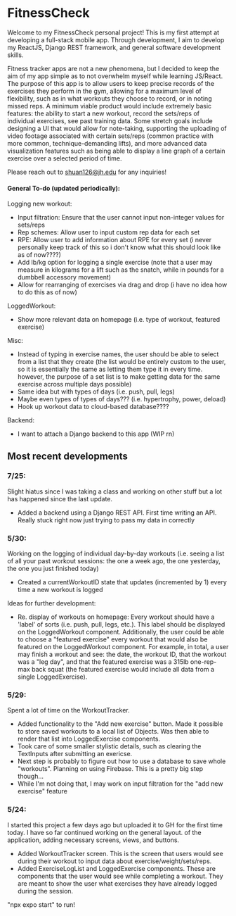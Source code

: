 # FitnessCheck
Welcome to my FitnessCheck personal project! This is my first attempt at developing a full-stack mobile app. Through development, I aim to 
develop my ReactJS, Django REST framework, and general software development skills. 

Fitness tracker apps are not a new phenomena, but I decided to keep the aim of my app simple as to not overwhelm myself while 
learning JS/React. The purpose of this app is to allow users to keep precise records of the exercises they perform in the gym, 
allowing for a maximum level of flexibility, such as in what workouts they choose to record, or in noting missed reps. A minimum 
viable product would include extremely basic features: the ability to start a new workout, record the sets/reps of individual exercises, 
see past training data. Some stretch goals include designing a UI that would allow for note-taking, supporting the uploading of video 
footage associated with certain sets/reps (common practice with more common, technique-demanding lifts), and more advanced data 
visualization features such as being able to display a line graph of a certain exercise over a selected period of time.

Please reach out to shuan126@jh.edu for any inquiries!


#### General To-do (updated periodically):
Logging new workout:
* Input filtration: Ensure that the user cannot input non-integer values for sets/reps
* Rep schemes: Allow user to input custom rep data for each set
* RPE: Allow user to add information about RPE for every set (i never personally keep track of this so i don't know what this should look like as of now????)
* Add lb/kg option for logging a single exercise (note that a user may measure in kilograms for a lift such as the snatch, while in pounds for a dumbbell accessory movement)
* Allow for rearranging of exercises via drag and drop (i have no idea how to do this as of now)

LoggedWorkout:
* Show more relevant data on homepage (i.e. type of workout, featured exercise)

Misc:
* Instead of typing in exercise names, the user should be able to select from a list that they create (the list would be entirely custom to the user, so it is essentially the same as letting them type it in every time. however, the purpose of a set list is to make getting data for the same exercise across multiple days possible)
* Same idea but with types of days (i.e. push, pull, legs)
* Maybe even types of types of days??? (i.e. hypertrophy, power, deload)
* Hook up workout data to cloud-based database????

Backend:
* I want to attach a Django backend to this app (WIP rn)

## Most recent developments

### 7/25:
Slight hiatus since I was taking a class and working on other stuff but a lot has happened since the last update.
* Added a backend using a Django REST API. First time writing an API. Really stuck right now just trying to pass my data in correctly

### 5/30:
Working on the logging of individual day-by-day workouts (i.e. seeing a list of all your past workout sessions: the one a week ago, the one yesterday, the one you just finished today)
* Created a currentWorkoutID state that updates (incremented by 1) every time a new workout is logged  
 
Ideas for further development:
* Re. display of workouts on homepage: Every workout should have a 'label' of sorts (i.e. push, pull, legs, etc.). This label should be displayed on the LoggedWorkout component. Additionally, the user could be able to choose a "featured exercise" every workout that would also be featured on the LoggedWorkout component. For example, in total, a user may finish a workout and see: the date, the workout ID, that the workout was a "leg day", and that the featured exercise was a 315lb one-rep-max back squat (the featured exercise would include all data from a single LoggedExercise).

### 5/29:
Spent a lot of time on the WorkoutTracker.
* Added functionality to the "Add new exercise" button. Made it possible to store
saved workouts to a local list of Objects. Was then able to render that list into LoggedExercise
components.
* Took care of some smaller stylistic details, such as clearing the TextInputs after submitting an exericse.
* Next step is probably to figure out how to use a database to save whole "workouts". Planning on using Firebase. This is a pretty big step though...
* While I'm not doing that, I may work on input filtration for the "add new exercise" feature

### 5/24:
I started this project a few days ago but uploaded it to GH for the first time today. I have so far continued working on the general layout. 
of the application, adding necessary screens, views, and buttons.
* Added WorkoutTracker screen. This is the screen that users would see during their workout to input data about exercise/weight/sets/reps.
* Added ExerciseLogList and LoggedExercise components. These are components that the user would see while completing a workout. They are meant to show the user what exercises they have already 
logged during the session.


"npx expo start" to run!
